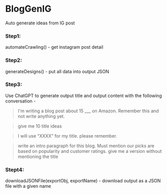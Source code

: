 # BlogGenIG

Auto generate ideas from IG post

### Step1:

automateCrawling() - get instagram post detail

  

### Step2:

generateDesigns() - put all data into output JSON

  

### Step3:



Use ChatGPT to generate output title and output content with the following conversation -

  

> I'm writing a blog post about 15 ___ on Amazon. Remember this and
> not write anything yet.

>  give me 10 title ideas

  

> I will use “XXXX” for my title. please remember.

  

> write an intro paragraph for this blog. Must mention our picks are based on popularity and customer ratings. give me a version without mentioning the title

  

### Stept4:

downloadJSONFile(exportObj, exportName) - download output as a JSON file with a given name
